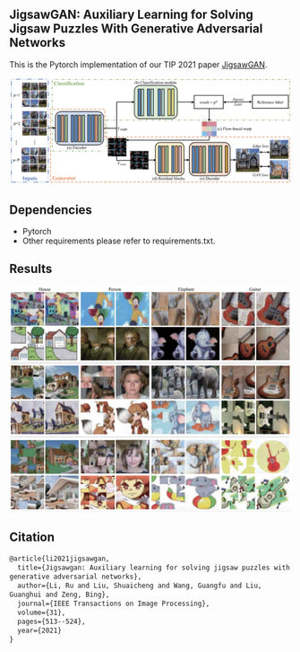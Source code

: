 ## JigsawGAN: Auxiliary Learning for Solving Jigsaw Puzzles With Generative Adversarial Networks

This is the Pytorch implementation of our TIP 2021 paper [JigsawGAN](https://liru0126.github.io/collections/2021_tip/tip2021.pdf).

![image](./figs/pipeline.png)

## Dependencies

* Pytorch
* Other requirements please refer to requirements.txt.

## Results

![image](./figs/results.png)


## Citation

```
@article{li2021jigsawgan,
  title={Jigsawgan: Auxiliary learning for solving jigsaw puzzles with generative adversarial networks},
  author={Li, Ru and Liu, Shuaicheng and Wang, Guangfu and Liu, Guanghui and Zeng, Bing},
  journal={IEEE Transactions on Image Processing},
  volume={31},
  pages={513--524},
  year={2021}
}
```
